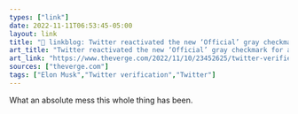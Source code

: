 ```yaml
---
types: ["link"]
date: 2022-11-11T06:53:45-05:00
layout: link
title: "🔗 linkblog: Twitter reactivated the new ‘Official’ gray checkmark for accounts that are actually verified - The Verge'"
art_title: "Twitter reactivated the new ‘Official’ gray checkmark for accounts that are actually verified - The Verge"
art_link: "https://www.theverge.com/2022/11/10/23452625/twitter-verified-official-blue-gray-check"
sources: ["theverge.com"]
tags: ["Elon Musk","Twitter verification","Twitter"]
---
```

What an absolute mess this whole thing has been.
 
